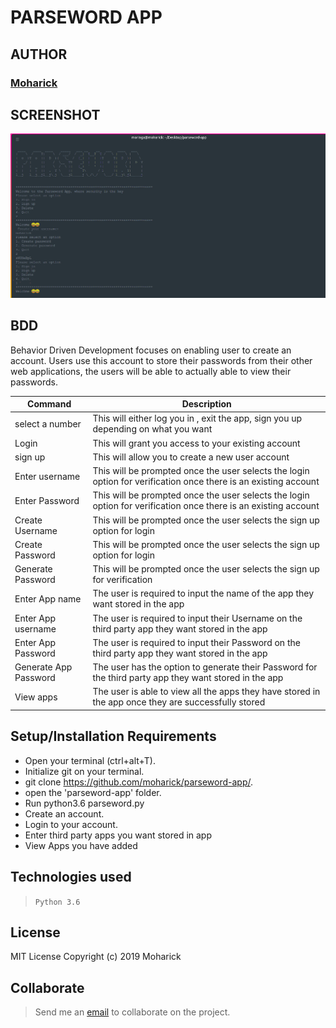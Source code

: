 # PARSEWORD APP

## AUTHOR
### [Moharick](https://github.com/moharick)

## SCREENSHOT
<img src="https://github.com/moharick/parseword-app/blob/master/parseword-app/image/parseword.png" width="1000">

## BDD

Behavior Driven Development focuses on enabling user to create an account. Users use this account to store their passwords from their other web applications, the users will be able to actually able to view their passwords.


| Command            | Description|
|--------------------|------------|
| select a number| This will either log you in , exit the app, sign you up depending on what you want|
| Login| This will grant you access to your existing account|
| sign up| This will allow you to create a new user account|
| Enter username| This will be prompted once the user selects the login option for verification once there is an existing account|
| Enter Password| This will be prompted once the user selects the login option for verification once there is an existing account|
| Create Username| This will be prompted once the user selects the sign up option for login|
| Create  Password| This will be prompted once the user selects the sign up option for login|
| Generate Password| This will be prompted once the user selects the sign up  for verification|
| Enter App name| The user is required to input the name of the app they want stored in the app|
| Enter App username| The user is required to input their Username  on the third party app they want stored in the app|
| Enter App Password| The user is required to input their Password on the third party app they want stored in the app|
|Generate App Password | The user has the option  to generate their Password for the third party app they want stored in the app|
| View apps | The user is able to view all the apps they have stored in the app once they are successfully stored|

## Setup/Installation Requirements

-   Open your terminal (ctrl+alt+T).
-   Initialize git on your terminal.
-   git clone <https://github.com/moharick/parseword-app/>.
-   open the 'parseword-app' folder.
-   Run python3.6 parseword.py
-   Create an account.
-   Login to your account.
-   Enter third party apps you want stored in app
-   View Apps you have added 

## Technologies used
  > `` Python 3.6 ``
## License
  MIT License
Copyright (c) 2019 Moharick

## Collaborate
  > Send me an [email](moharick@gmail.com) to collaborate on the project.